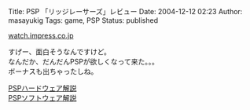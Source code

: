 Title: PSP 「リッジレーサーズ」レビュー
Date: 2004-12-12 02:23
Author: masayukig
Tags: game, PSP
Status: published

[watch.impress.co.jp](http://www.watch.impress.co.jp/game/docs/20041211/rrs.htm)

すげー、面白そうなんですけど。  
なんだか、だんだんPSPが欲しくなって来た。。。  
ボーナスも出ちゃったしね。

[PSPハードウェア解説](http://www.watch.impress.co.jp/game/docs/20041211/psp.htm)  
[PSPソフトウェア解説](http://www.watch.impress.co.jp/game/docs/20041211/psp_s.htm)
